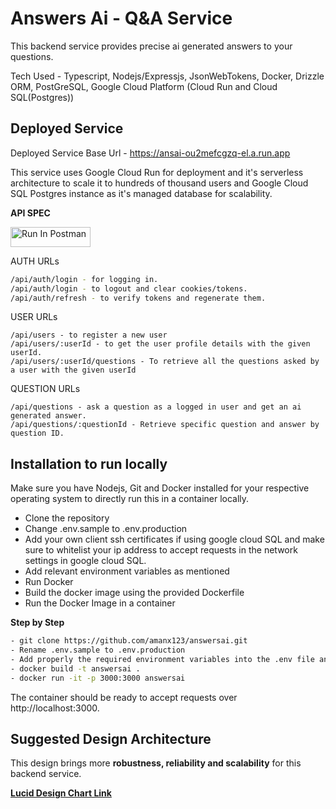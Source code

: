 
# Answers Ai - Q&A Service

This backend service provides precise ai generated answers to your questions.

Tech Used - Typescript, Nodejs/Expressjs, JsonWebTokens, Docker, Drizzle ORM, PostGreSQL, Google Cloud Platform (Cloud Run and Cloud SQL(Postgres)) 


## Deployed Service

Deployed Service Base Url - https://ansai-ou2mefcgzq-el.a.run.app

This service uses Google Cloud Run for deployment and it's serverless architecture to scale it to hundreds of thousand users and Google Cloud SQL Postgres instance as it's managed database for scalability.

**API SPEC**

[<img src="https://run.pstmn.io/button.svg" alt="Run In Postman" style="width: 128px; height: 32px;">](https://app.getpostman.com/run-collection/17333320-2b3f02f3-3c47-4df8-a031-a445c8995690?action=collection%2Ffork&source=rip_markdown&collection-url=entityId%3D17333320-2b3f02f3-3c47-4df8-a031-a445c8995690%26entityType%3Dcollection%26workspaceId%3D3e905701-4ca8-48f5-b214-75f51d968f3a)

AUTH URLs
```bash
/api/auth/login - for logging in.
/api/auth/login - to logout and clear cookies/tokens.
/api/auth/refresh - to verify tokens and regenerate them.
```
USER URLs
```
/api/users - to register a new user
/api/users/:userId - to get the user profile details with the given userId.
/api/users/:userId/questions - To retrieve all the questions asked by a user with the given userId
```
QUESTION URLs
```
/api/questions - ask a question as a logged in user and get an ai generated answer.
/api/questions/:questionId - Retrieve specific question and answer by question ID.
```




## Installation to run locally

Make sure you have Nodejs, Git and Docker installed for your respective operating system to directly run this in a container locally.

- Clone the repository
- Change .env.sample to .env.production
- Add your own client ssh certificates if using google cloud SQL and make sure to whitelist your ip address to accept requests in the network settings in google cloud SQL.
- Add relevant environment variables as mentioned
- Run Docker
- Build the docker image using the provided Dockerfile
- Run the Docker Image in a container

**Step by Step**

```bash
- git clone https://github.com/amanx123/answersai.git
- Rename .env.sample to .env.production
- Add properly the required environment variables into the .env file and relevant certificates.
- docker build -t answersai . 
- docker run -it -p 3000:3000 answersai

```
The container should be ready to accept requests over http://localhost:3000.
## Suggested Design Architecture

This design brings more **robustness, reliability and scalability** for this backend service.

**[Lucid Design Chart Link](https://lucid.app/lucidchart/540a9b23-2b88-4eb0-95af-ed3b3fefa952/edit?viewport_loc=-81%2C-168%2C1755%2C998%2C0_0&invitationId=inv_15c9209b-38ac-48ea-baf9-a8a3e6269f23)**
